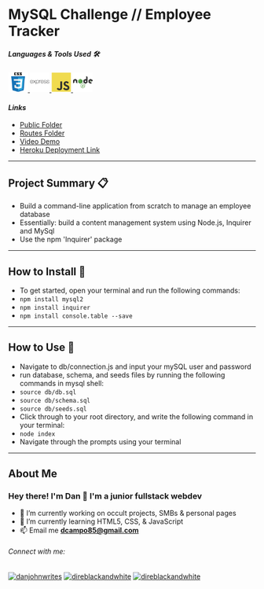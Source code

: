 # MySQL Challenge // Employee Tracker

##### _Languages & Tools Used_ 🛠
<p align="left"> <a href="https://www.w3schools.com/css/" target="_blank" rel="noreferrer"> <img src="https://raw.githubusercontent.com/devicons/devicon/master/icons/css3/css3-original-wordmark.svg" alt="css3" width="40" height="40"/> </a> <a href="https://expressjs.com" target="_blank" rel="noreferrer"> <img src="https://raw.githubusercontent.com/devicons/devicon/master/icons/express/express-original-wordmark.svg" alt="express" width="40" height="40"/> </a>
</a> <a href="https://developer.mozilla.org/en-US/docs/Web/JavaScript" target="_blank" rel="noreferrer"> <img src="https://raw.githubusercontent.com/devicons/devicon/master/icons/javascript/javascript-original.svg" alt="javascript" width="40" height="40"/> </a> 
<a href="https://nodejs.org" target="_blank" rel="noreferrer"> <img src="https://raw.githubusercontent.com/devicons/devicon/master/icons/nodejs/nodejs-original-wordmark.svg" alt="nodejs" width="40" height="40"/> </a> </p>

#### _Links_
* <a href="https://github.com/F3N215/OOP-SVG-Maker/blob/main/index.js">Public Folder</a>
* <a href="https://github.com/F3N215/Express-Note-Taking-App/tree/main/routes">Routes Folder</a>
* <a href="https://streamable.com/boe3an">Video Demo</a>
* <a href="https://dans-note-taker-4d4521d7ba48.herokuapp.com/">Heroku Deployment Link</a>

-----
## Project Summary 📋
* Build a command-line application from scratch to manage an employee database
* Essentially: build a content management system using Node.js, Inquirer and MySql
* Use the npm 'Inquirer' package

-----
## How to Install 📝  
* To get started, open your terminal and run the following commands:
* `npm install mysql2`
* `npm install inquirer`
* `npm install console.table --save`

-----
## How to Use 📝  
* Navigate to db/connection.js and input your mySQL user and password
* run database, schema, and seeds files by running the following commands in mysql shell:
* `source db/db.sql`
* `source db/schema.sql`
* `source db/seeds.sql`
* Click through to your root directory, and write the following command in your terminal:
* `node index`
* Navigate through the prompts using your terminal

-----
## About Me
<h3 align="left">Hey there! I'm Dan 👋 I'm a junior fullstack webdev</h3>

* 🔭 I’m currently working on occult projects, SMBs & personal pages
* 🌱 I’m currently learning HTML5, CSS, & JavaScript
* 📫 Email me **dcampo85@gmail.com**

<h6 align="left">Connect with me:</h6>
<p align="left">
<a href="https://twitter.com/danjohnwrites" target="blank"><img align="center" src="https://raw.githubusercontent.com/rahuldkjain/github-profile-readme-generator/master/src/images/icons/Social/twitter.svg" alt="danjohnwrites" height="30" width="40" /></a>
<a href="https://instagram.com/direblackandwhite" target="blank"><img align="center" src="https://raw.githubusercontent.com/rahuldkjain/github-profile-readme-generator/master/src/images/icons/Social/instagram.svg" alt="direblackandwhite" height="30" width="40" /></a>
<a href="https://instagram.com/direpike" target="blank"><img align="center" src="https://raw.githubusercontent.com/rahuldkjain/github-profile-readme-generator/master/src/images/icons/Social/instagram.svg" alt="direblackandwhite" height="30" width="40" /></a>
</p>


